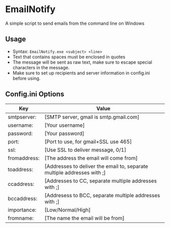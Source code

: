 EmailNotify
===========

A simple script to send emails from the command line on Windows

Usage
-----

* Syntax: `EmailNotify.exe <subject> <line>`
* Text that contains spaces must be enclosed in quotes
* The message will be sent as raw text, make sure to escape special characters in the message.
* Make sure to set up recipients and server information in config.ini before using.


Config.ini Options
------------------

| Key          | Value                                                                 |
|--------------|-----------------------------------------------------------------------|
|smtpserver:   |[SMTP server, gmail is smtp.gmail.com]                                 |
|username:     |[Your username]                                                        |
|password:     |[Your password]                                                        |
|port:         |[Port to use, for gmail+SSL use 465]                                   |
|ssl:          |[Use SSL to deliver message, 0/1]                                      |
|fromaddress:  |[The address the email will come from]                                 |
|toaddress:    |[Addresses to deliver the email to, separate multiple addresses with ;]|
|ccaddress:    |[Addresses to CC, separate multiple addresses with ;]                  |
|bccaddress:   |[Addresess to BCC, separate multiple addresses with ;]                 |
|importance:   |[Low/Normal/High]                                                      |
|fromname:     |[The name the email will be from]                                      |
